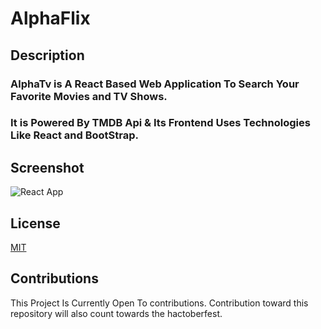 # AlphaFlix

## Description
### AlphaTv is A React Based Web Application To Search Your Favorite Movies and TV Shows.

### It is Powered By TMDB Api & Its Frontend Uses Technologies Like React and BootStrap. 

## Screenshot

![React App](https://user-images.githubusercontent.com/70057473/194033605-9888964b-fa95-4bfd-8139-b4b2520e027f.png)


## License
[MIT](https://choosealicense.com/licenses/mit/)

## Contributions

This Project Is Currently Open To contributions. Contribution toward this repository will also count towards the hactoberfest.

